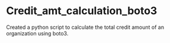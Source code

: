# Credit_amt_calculation_boto3
Created a python script to calculate the total credit amount of an organization using boto3.
